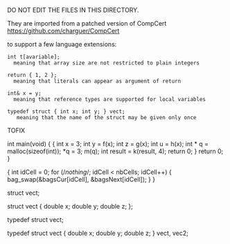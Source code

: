 
DO NOT EDIT THE FILES IN THIS DIRECTORY.

They are imported from a patched version of CompCert
https://github.com/charguer/CompCert

to support a few language extensions:

```
int t[avariable];
  meaning that array size are not restricted to plain integers

return { 1, 2 };
  meaning that literals can appear as argument of return

int& x = y;
  meaning that reference types are supported for local variables

typedef struct { int x; int y; } vect;
   meaning that the name of the struct may be given only once
```



TOFIX


int main(void)
{
  {
    int x = 3;
    int y = f(x);
    int z = g(x);
    int u = h(x);
    int * q = malloc(sizeof(int));
    *q = 3;
    m(q);
    int result = k(result, 4);
    return 0;
  }
  return 0;
}

  {
    int idCell = 0;
    for (/*nothing*/; idCell < nbCells; idCell++) {
      bag_swap(&bagsCur[idCell], &bagsNext[idCell]);
    }
  }


struct vect;

struct vect {
  double x;
  double y;
  double z;
};

typedef struct  vect;



typedef struct vect {
  double x;
  double y;
  double z;
} vect, vec2;

